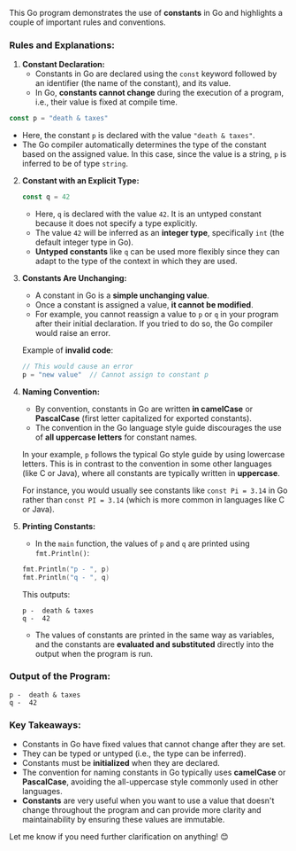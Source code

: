 This Go program demonstrates the use of **constants** in Go and highlights a couple of important rules and conventions.

### Rules and Explanations:

1. **Constant Declaration:**
   - Constants in Go are declared using the `const` keyword followed by an identifier (the name of the constant), and its value. 
   - In Go, **constants cannot change** during the execution of a program, i.e., their value is fixed at compile time.

```go
const p = "death & taxes"
```
- Here, the constant `p` is declared with the value `"death & taxes"`.
- The Go compiler automatically determines the type of the constant based on the assigned value. In this case, since the value is a string, `p` is inferred to be of type `string`.

2. **Constant with an Explicit Type:**
   ```go
   const q = 42
   ```
   - Here, `q` is declared with the value `42`. It is an untyped constant because it does not specify a type explicitly.
   - The value `42` will be inferred as an **integer type**, specifically `int` (the default integer type in Go).
   - **Untyped constants** like `q` can be used more flexibly since they can adapt to the type of the context in which they are used. 

3. **Constants Are Unchanging:**
   - A constant in Go is a **simple unchanging value**. 
   - Once a constant is assigned a value, **it cannot be modified**.
   - For example, you cannot reassign a value to `p` or `q` in your program after their initial declaration. If you tried to do so, the Go compiler would raise an error.
   
   Example of **invalid code**:
   ```go
   // This would cause an error
   p = "new value"  // Cannot assign to constant p
   ```

4. **Naming Convention:**
   - By convention, constants in Go are written **in camelCase** or **PascalCase** (first letter capitalized for exported constants). 
   - The convention in the Go language style guide discourages the use of **all uppercase letters** for constant names.
   
   In your example, `p` follows the typical Go style guide by using lowercase letters. This is in contrast to the convention in some other languages (like C or Java), where all constants are typically written in **uppercase**.
   
   For instance, you would usually see constants like `const Pi = 3.14` in Go rather than `const PI = 3.14` (which is more common in languages like C or Java).

5. **Printing Constants:**
   - In the `main` function, the values of `p` and `q` are printed using `fmt.Println()`:
   
   ```go
   fmt.Println("p - ", p)
   fmt.Println("q - ", q)
   ```

   This outputs:
   ```
   p -  death & taxes
   q -  42
   ```

   - The values of constants are printed in the same way as variables, and the constants are **evaluated and substituted** directly into the output when the program is run.

### Output of the Program:
```
p -  death & taxes
q -  42
```

### Key Takeaways:
- Constants in Go have fixed values that cannot change after they are set.
- They can be typed or untyped (i.e., the type can be inferred).
- Constants must be **initialized** when they are declared.
- The convention for naming constants in Go typically uses **camelCase** or **PascalCase**, avoiding the all-uppercase style commonly used in other languages.
- **Constants** are very useful when you want to use a value that doesn't change throughout the program and can provide more clarity and maintainability by ensuring these values are immutable.

Let me know if you need further clarification on anything! 😊